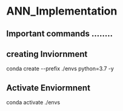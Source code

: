 # ANN_Implementation

## Important commands ........

## creating Inviornment 
conda create --prefix ./envs python=3.7 -y
## Activate Enviormnent
conda activate ./envs
